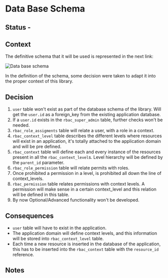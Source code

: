 # Data Base Schema

## Status - 

## Context
The definitive schema that it will be used is represented in the next link:

![Data base schema](https://github.com/magnetcoop/rbac/blob/master/doc/arch/database_schema.png "Database schema")

In the definition of the schema, some decision were taken to adapt it into the proper context of
this library.

## Decision

1. `user` table won't exist as part of the database schema of the library. Will get the `user.id` as a foreign_key from
the existing application database.
2. If a `user.id` exists in the `rbac_super_admin` table, further checks won't be needed.
3. `rbac_role_assigments` table will relate a user, with a role in a context.
4. `rbac_context_level` table describes the different levels where resources will exist in an application, it's totally
attached to the application domain and will be pre defined.
5. `rbac_context` table will define each and every instance of the resources present in all the `rbac_context_level`s.
Level hierarchy will be defined by the `parent_id` parameter.
6. `rbac_role_permission` table will relate permits with roles.
7. Once prohibited a permission in a level, is prohibited all down the line of context_levels.
8. `rbac_permission` table relates permissions with context levels. A permission will make sense in a certain context_level
and this relation will be defined in this table.
9. By now Optional/Advanced functionality won't be developed. 

## Consequences
* `user` table will have to exist in the application.
* The application domain will define context levels, and this information will be stored into `rbac_context_level` 
table.
* Each time a new resource is inserted in the database of the application, this has to be inserted into the `rbac_context`
table with the `resource_id` reference.
 
## Notes

